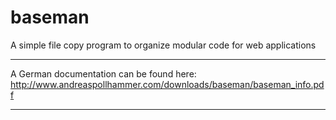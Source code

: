 # baseman
A simple file copy program to organize modular code for web applications

--------------------------------------------------------------------------------

A German documentation can be found here:
http://www.andreaspollhammer.com/downloads/baseman/baseman_info.pdf

--------------------------------------------------------------------------------
